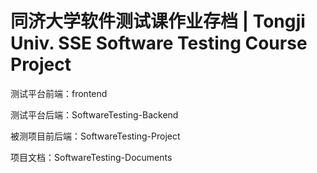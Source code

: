 # 同济大学软件测试课作业存档 | Tongji Univ. SSE Software Testing Course Project


测试平台前端：frontend

测试平台后端：SoftwareTesting-Backend

被测项目前后端：SoftwareTesting-Project

项目文档：SoftwareTesting-Documents